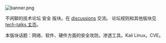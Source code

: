 ![banner.png](https://media.githubusercontent.com/media/adoyle-h/_imgs/master/github/tech-talks/banner.png)

不闲聊的技术论坛 安全 版块。在 [discussions][] 交流。
论坛规则和其他版块见 [tech-talks 主页](https://github.com/just-talks/tech-talks)。

本版块话题：网络、软件、硬件方面的安全攻防。渗透工具。Kali Linux。CVE。

[discussions]: https://github.com/just-talks/security/discussions
